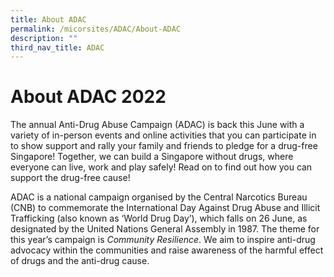 ```yaml
---
title: About ADAC
permalink: /micorsites/ADAC/About-ADAC
description: ""
third_nav_title: ADAC
---
```


# About ADAC 2022

  

The annual Anti-Drug Abuse Campaign (ADAC) is back this June with a variety of in-person events and online activities that you can participate in to show support and rally your family and friends to pledge for a drug-free Singapore! Together, we can build a Singapore without drugs, where everyone can live, work and play safely! Read on to find out how you can support the drug-free cause!

ADAC is a national campaign organised by the Central Narcotics Bureau (CNB) to commemorate the International Day Against Drug Abuse and Illicit Trafficking (also known as ‘World Drug Day’), which falls on 26 June, as designated by the United Nations General Assembly in 1987. The theme for this year’s campaign is _Community Resilience_. We aim to inspire anti-drug advocacy within the communities and raise awareness of the harmful effect of drugs and the anti-drug cause.